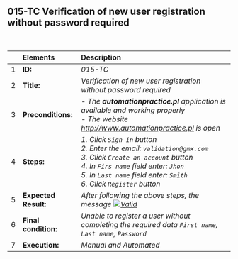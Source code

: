 ##  015-TC Verification of new user registration without password required

<br>

|     | Elements             | Description                                                                               |
| :-- | :------------------- | :---------------------------------------------------------------------------------------- |
| 1   | **ID:**              | _015-TC_                                                                                  |
| 2   | **Title:**           | _Verification of new user registration without password required_                        |
| 3   | **Preconditions:**   | _- The **automationpractice.pl** application is available and working properly <br> - The website http://www.automationpractice.pl is open_ |
| 4   | **Steps:**           | _1. Click `Sign in` button <br> 2. Enter the email: `validation@gmx.com` <br> 3. Click `Create an account` button <br> 4. In `Firs name` field enter: `Jhon` <br> 5. In `Last name` field enter: `Smith` <br> 6. Click `Register` button_ |
| 5   | **Expected Result:** | _After following the above steps, the message [![Valid](https://img.shields.io/badge/There%20is%201%20error-f3515c)](#)_ |
| 6   | **Final condition:** | _Unable to register a user without completing the required data `First name`, `Last name`, `Password`_ |
| 7   | **Execution:**       | _Manual and Automated_                                                                    |
